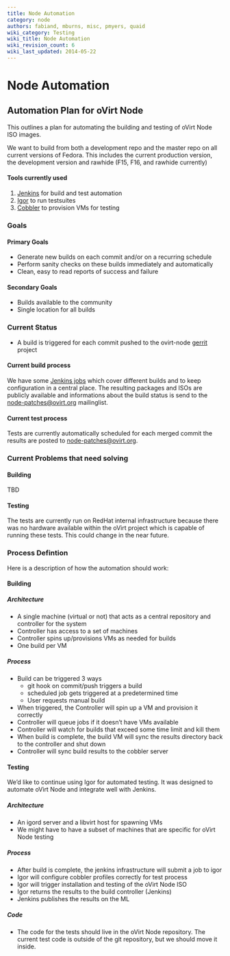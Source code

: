 ```yaml
---
title: Node Automation
category: node
authors: fabiand, mburns, misc, pmyers, quaid
wiki_category: Testing
wiki_title: Node Automation
wiki_revision_count: 6
wiki_last_updated: 2014-05-22
---
```


# Node Automation

## Automation Plan for oVirt Node

This outlines a plan for automating the building and testing of oVirt Node ISO images.

We want to build from both a development repo and the master repo on all current versions of Fedora. This includes the current production version, the development version and rawhide (F15, F16, and rawhide currently)

#### Tools currently used

1.  [Jenkins](https://jenkins.ovirt.org) for build and test automation
2.  [Igor](https://github.com/fabiand/igor/) to run testsuites
3.  [Cobbler](https://www.cobblerd.org/) to provision VMs for testing

### Goals

#### Primary Goals

*   Generate new builds on each commit and/or on a recurring schedule
*   Perform sanity checks on these builds immediately and automatically
*   Clean, easy to read reports of success and failure

#### Secondary Goals

*   Builds available to the community
*   Single location for all builds

### Current Status

*   A build is triggered for each commit pushed to the ovirt-node [gerrit](http://gerrit.ovirt.org) project

#### Current build process

We have some [Jenkins jobs](http://jenkins.ovirt.org/view/ovirt_node/) which cover different builds and to keep configuration in a central place. The resulting packages and ISOs are publicly available and informations about the build status is send to the node-patches@ovirt.org mailinglist.

#### Current test process

Tests are currently automatically scheduled for each merged commit the results are posted to node-patches@ovirt.org.

### Current Problems that need solving

#### Building

TBD

#### Testing

The tests are currently run on RedHat internal infrastructure because there was no hardware available within the oVirt project which is capable of running these tests. This could change in the near future.

### Process Defintion

Here is a description of how the automation should work:

#### Building

##### Architecture

*   A single machine (virtual or not) that acts as a central repository and controller for the system
*   Controller has access to a set of machines
*   Controller spins up/provisions VMs as needed for builds
*   One build per VM

##### Process

*   Build can be triggered 3 ways
    -   git hook on commit/push triggers a build
    -   scheduled job gets triggered at a predetermined time
    -   User requests manual build
*   When triggered, the Controller will spin up a VM and provision it correctly
*   Controller will queue jobs if it doesn’t have VMs available
*   Controller will watch for builds that exceed some time limit and kill them
*   When build is complete, the build VM will sync the results directory back to the controller and shut down
*   Controller will sync build results to the cobbler server

#### Testing

We’d like to continue using Igor for automated testing. It was designed to automate oVirt Node and integrate well with Jenkins.

##### Architecture

*   An igord server and a libvirt host for spawning VMs
*   We might have to have a subset of machines that are specific for oVirt Node testing

##### Process

*   After build is complete, the jenkins infrastructure will submit a job to igor
*   Igor will configure cobbler profiles correctly for test process
*   Igor will trigger installation and testing of the oVirt Node ISO
*   Igor returns the results to the build controller (Jenkins)
*   Jenkins publishes the results on the ML

##### Code

*   The code for the tests should live in the oVirt Node repository. The current test code is outside of the git repository, but we should move it inside.

